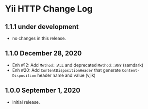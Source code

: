 # Yii HTTP Change Log


## 1.1.1 under development

- no changes in this release.

## 1.1.0 December 28, 2020


- Enh #12: Add `Method::ALL` and deprecated `Method::ANY` (samdark)
- Enh #20: Add `ContentDispositionHeader` that generate `Content-Disposition` header name and value (vjik)



## 1.0.0 September 1, 2020

- Initial release.
